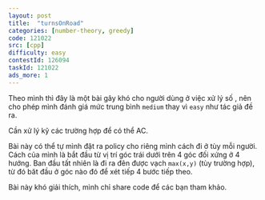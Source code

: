 ```yaml
---
layout: post
title:  "turnsOnRoad"
categories: [number-theory, greedy]
code: 121022
src: [cpp]
difficulty: easy
contestId: 126094
taskId: 121022
ads_more: 1
---
```


Theo mình thì đây là một bài gây khó cho người dùng ở việc xử lý số , nên cho phép mình đánh giá mức trung bình `medium` thay vì `easy` như tác giả đề ra.

Cần xử lý kỹ các trường hợp để có thể AC.

Bài này có thể tự mình đặt ra policy cho riêng mình cách đi ở tùy mỗi người. Cách của mình là bắt đầu từ vị trí góc trái dưới trên 4 góc đối xứng ở 4 hướng. Ban đầu tất nhiên là đi ra đên được vạch `max(x,y)` (tùy trường hợp), từ đó băt đầu ở góc nào đó để xét tiếp 4 bước tiếp theo.

Bài này khó giải thích, mình chỉ share code để các bạn tham khảo.
